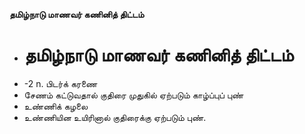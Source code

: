 **தமிழ்நாடு மாணவர் கணினித் திட்டம்**
- # தமிழ்நாடு மாணவர் கணினித் திட்டம்
- -2 n. பிடர்க் கரணை
- சேணம் கட்டுவதால் குதிரை முதுகில் ஏற்படும் காழ்ப்புப் புண்
-  உண்ணிக் கழலை
- உண்ணியின உயிரினால் குதிரைக்கு ஏற்படும் புண்.

